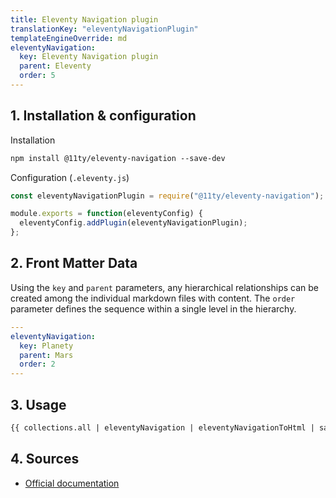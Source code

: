 ```yaml
---
title: Eleventy Navigation plugin
translationKey: "eleventyNavigationPlugin"
templateEngineOverride: md
eleventyNavigation:
  key: Eleventy Navigation plugin
  parent: Eleventy
  order: 5
---
```

## 1. Installation & configuration

Installation

```html
npm install @11ty/eleventy-navigation --save-dev
```

Configuration (`.eleventy.js`)

```js
const eleventyNavigationPlugin = require("@11ty/eleventy-navigation");

module.exports = function(eleventyConfig) {
  eleventyConfig.addPlugin(eleventyNavigationPlugin);
};
```

## 2. Front Matter Data
Using the `key` and `parent` parameters, any hierarchical relationships can be created among the individual markdown files with content. The `order` parameter defines the sequence within a single level in the hierarchy. 

```yaml
---
eleventyNavigation:
  key: Planety
  parent: Mars
  order: 2
---
```

## 3. Usage
```html
{{ collections.all | eleventyNavigation | eleventyNavigationToHtml | safe }}
```

## 4. Sources
- [Official documentation](https://www.11ty.dev/docs/plugins/navigation/)